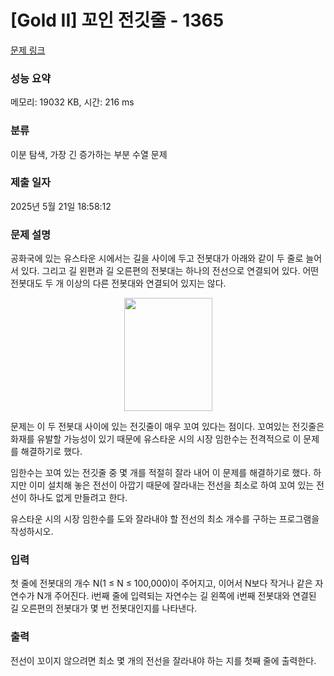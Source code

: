 # [Gold II] 꼬인 전깃줄 - 1365 

[문제 링크](https://www.acmicpc.net/problem/1365) 

### 성능 요약

메모리: 19032 KB, 시간: 216 ms

### 분류

이분 탐색, 가장 긴 증가하는 부분 수열 문제

### 제출 일자

2025년 5월 21일 18:58:12

### 문제 설명

<p>공화국에 있는 유스타운 시에서는 길을 사이에 두고 전봇대가 아래와 같이 두 줄로 늘어서 있다. 그리고 길 왼편과 길 오른편의 전봇대는 하나의 전선으로 연결되어 있다. 어떤 전봇대도 두 개 이상의 다른 전봇대와 연결되어 있지는 않다.</p>

<p style="text-align: center;"><img alt="" src="https://onlinejudgeimages.s3-ap-northeast-1.amazonaws.com/upload/201004/picpicpicpicpicpicpicp.JPG" style="height:181px; width:141px"></p>

<p>문제는 이 두 전봇대 사이에 있는 전깃줄이 매우 꼬여 있다는 점이다. 꼬여있는 전깃줄은 화재를 유발할 가능성이 있기 때문에 유스타운 시의 시장 임한수는 전격적으로 이 문제를 해결하기로 했다.</p>

<p>임한수는 꼬여 있는 전깃줄 중 몇 개를 적절히 잘라 내어 이 문제를 해결하기로 했다. 하지만 이미 설치해 놓은 전선이 아깝기 때문에 잘라내는 전선을 최소로 하여 꼬여 있는 전선이 하나도 없게 만들려고 한다.</p>

<p>유스타운 시의 시장 임한수를 도와 잘라내야 할 전선의 최소 개수를 구하는 프로그램을 작성하시오.</p>

### 입력 

 <p>첫 줄에 전봇대의 개수 N(1 ≤ N ≤ 100,000)이 주어지고, 이어서 N보다 작거나 같은 자연수가 N개 주어진다. i번째 줄에 입력되는 자연수는 길 왼쪽에 i번째 전봇대와 연결된 길 오른편의 전봇대가 몇 번 전봇대인지를 나타낸다.</p>

### 출력 

 <p>전선이 꼬이지 않으려면 최소 몇 개의 전선을 잘라내야 하는 지를 첫째 줄에 출력한다.</p>

